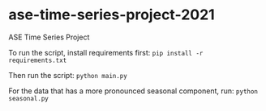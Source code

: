 # ase-time-series-project-2021

ASE Time Series Project

To run the script, install requirements first:
`pip install -r requirements.txt`

Then run the script:
`python main.py`

For the data that has a more pronounced seasonal component, run:
`python seasonal.py`
